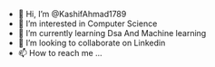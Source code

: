 - 👋 Hi, I’m @KashifAhmad1789
- 👀 I’m interested in Computer Science
- 🌱 I’m currently learning Dsa And Machine learning
- 💞️ I’m looking to collaborate on Linkedin
- 📫 How to reach me ...

<!---
KashifAhmad1789/KashifAhmad1789 is a ✨ special ✨ repository because its `README.md` (this file) appears on your GitHub profile.
You can click the Preview link to take a look at your changes.
--->
